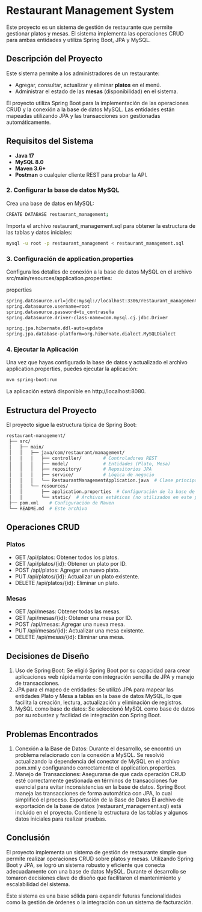 # Restaurant Management System

Este proyecto es un sistema de gestión de restaurante que permite gestionar platos y mesas. El sistema implementa las operaciones CRUD para ambas entidades y utiliza Spring Boot, JPA y MySQL.

## Descripción del Proyecto

Este sistema permite a los administradores de un restaurante:
- Agregar, consultar, actualizar y eliminar **platos** en el menú.
- Administrar el estado de las **mesas** (disponibilidad) en el sistema.

El proyecto utiliza Spring Boot para la implementación de las operaciones CRUD y la conexión a la base de datos MySQL. Las entidades están mapeadas utilizando JPA y las transacciones son gestionadas automáticamente.

## Requisitos del Sistema

- **Java 17**
- **MySQL 8.0**
- **Maven 3.6+**
- **Postman** o cualquier cliente REST para probar la API.

### 2. Configurar la base de datos MySQL
Crea una base de datos en MySQL:

```bash
CREATE DATABASE restaurant_management;
```

Importa el archivo restaurant_management.sql para obtener la estructura de las tablas y datos iniciales:

```bash
mysql -u root -p restaurant_management < restaurant_management.sql
```

### 3. Configuración de application.properties
Configura los detalles de conexión a la base de datos MySQL en el archivo src/main/resources/application.properties:

properties
```bash
spring.datasource.url=jdbc:mysql://localhost:3306/restaurant_management
spring.datasource.username=root
spring.datasource.password=tu_contraseña
spring.datasource.driver-class-name=com.mysql.cj.jdbc.Driver

spring.jpa.hibernate.ddl-auto=update
spring.jpa.database-platform=org.hibernate.dialect.MySQLDialect
```

### 4. Ejecutar la Aplicación
Una vez que hayas configurado la base de datos y actualizado el archivo application.properties, puedes ejecutar la aplicación:

```bash
mvn spring-boot:run
```

La aplicación estará disponible en http://localhost:8080.

## Estructura del Proyecto
El proyecto sigue la estructura típica de Spring Boot:


```bash
restaurant-management/
 ├── src/
 │   ├── main/
 │   │   ├── java/com/restaurant/management/
 │   │   │   ├── controller/        # Controladores REST
 │   │   │   ├── model/             # Entidades (Plato, Mesa)
 │   │   │   ├── repository/        # Repositorios JPA
 │   │   │   ├── service/           # Lógica de negocio
 │   │   │   └── RestaurantManagementApplication.java  # Clase principal
 │   │   └── resources/
 │   │       ├── application.properties  # Configuración de la base de datos
 │   │       └── static/  # Archivos estáticos (no utilizados en este proyecto)
 ├── pom.xml    # Configuración de Maven
 └── README.md  # Este archivo
 ```

## Operaciones CRUD
### Platos

- GET /api/platos: Obtener todos los platos.
- GET /api/platos/{id}: Obtener un plato por ID.
- POST /api/platos: Agregar un nuevo plato.
- PUT /api/platos/{id}: Actualizar un plato existente.
- DELETE /api/platos/{id}: Eliminar un plato.
### Mesas

- GET /api/mesas: Obtener todas las mesas.
- GET /api/mesas/{id}: Obtener una mesa por ID.
- POST /api/mesas: Agregar una nueva mesa.
- PUT /api/mesas/{id}: Actualizar una mesa existente.
- DELETE /api/mesas/{id}: Eliminar una mesa.

## Decisiones de Diseño

1. Uso de Spring Boot: Se eligió Spring Boot por su capacidad para crear aplicaciones web rápidamente con integración sencilla de JPA y manejo de transacciones.
2. JPA para el mapeo de entidades: Se utilizó JPA para mapear las entidades Plato y Mesa a tablas en la base de datos MySQL, lo que facilita la creación, lectura, actualización y eliminación de registros.
3. MySQL como base de datos: Se seleccionó MySQL como base de datos por su robustez y facilidad de integración con Spring Boot.

## Problemas Encontrados

1. Conexión a la Base de Datos:
Durante el desarrollo, se encontró un problema relacionado con la conexión a MySQL. Se resolvió actualizando la dependencia del conector de MySQL en el archivo pom.xml y configurando correctamente el application.properties.
2. Manejo de Transacciones:
Asegurarse de que cada operación CRUD esté correctamente gestionada en términos de transacciones fue esencial para evitar inconsistencias en la base de datos. Spring Boot maneja las transacciones de forma automática con JPA, lo cual simplificó el proceso.
Exportación de la Base de Datos
El archivo de exportación de la base de datos (restaurant_management.sql) está incluido en el proyecto. Contiene la estructura de las tablas y algunos datos iniciales para realizar pruebas.

## Conclusión
El proyecto implementa un sistema de gestión de restaurante simple que permite realizar operaciones CRUD sobre platos y mesas. Utilizando Spring Boot y JPA, se logró un sistema robusto y eficiente que conecta adecuadamente con una base de datos MySQL. Durante el desarrollo se tomaron decisiones clave de diseño que facilitaron el mantenimiento y escalabilidad del sistema.

Este sistema es una base sólida para expandir futuras funcionalidades como la gestión de órdenes o la integración con un sistema de facturación.